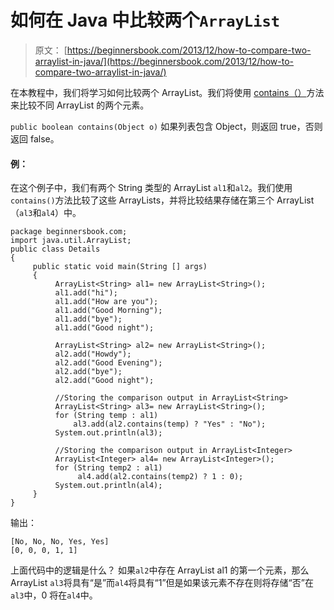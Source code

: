 # 如何在 Java 中比较两个`ArrayList`

> 原文： [https://beginnersbook.com/2013/12/how-to-compare-two-arraylist-in-java/](https://beginnersbook.com/2013/12/how-to-compare-two-arraylist-in-java/)

在本教程中，我们将学习如何比较两个 ArrayList。我们将使用 [contains（）](https://docs.oracle.com/javase/7/docs/api/java/util/ArrayList.html#contains(java.lang.Object))方法来比较不同 ArrayList 的两个元素。

`public boolean contains(Object o)`
如果列表包含 Object，则返回 true，否则返回 false。

#### 例：

在这个例子中，我们有两个 String 类型的 ArrayList `al1`和`al2`。我们使用`contains()`方法比较了这些 ArrayLists，并将比较结果存储在第三个 ArrayList（`al3`和`al4`）中。

```
package beginnersbook.com;
import java.util.ArrayList;
public class Details
{
     public static void main(String [] args)
     {
          ArrayList<String> al1= new ArrayList<String>();
          al1.add("hi");
          al1.add("How are you");
          al1.add("Good Morning");
          al1.add("bye");
          al1.add("Good night");

          ArrayList<String> al2= new ArrayList<String>();
          al2.add("Howdy");
          al2.add("Good Evening");
          al2.add("bye");
          al2.add("Good night");

          //Storing the comparison output in ArrayList<String>
          ArrayList<String> al3= new ArrayList<String>();
          for (String temp : al1)
              al3.add(al2.contains(temp) ? "Yes" : "No");
          System.out.println(al3);

          //Storing the comparison output in ArrayList<Integer>
          ArrayList<Integer> al4= new ArrayList<Integer>();
          for (String temp2 : al1)
               al4.add(al2.contains(temp2) ? 1 : 0);
          System.out.println(al4);
     }
}
```

输出：

```
[No, No, No, Yes, Yes]
[0, 0, 0, 1, 1]
```

上面代码中的逻辑是什么？
如果`al2`中存在 ArrayList al1 的第一个元素，那么 ArrayList `al3`将具有“是”而`al4`将具有“1”但是如果该元素不存在则将存储“否”在`al3`中，0 将在`al4`中。